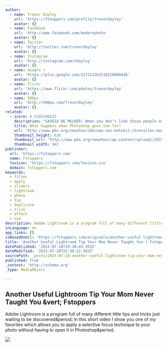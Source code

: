 ```yaml
---
author:
  - name: Trevor Dayley
    url: 'https://fstoppers.com/profile/trevordayley'
    avatar: {}
  - name: Facebook
    url: 'http://www.facebook.com/modernphoto'
    avatar: {}
  - name: Twitter
    url: 'http://twitter.com/trevordayley'
    avatar: {}
  - name: Instagram
    url: 'http://instagram.com/tdayley'
    avatar: {}
  - name: Google +
    url: 'https://plus.google.com/117212262516218684428'
    avatar: {}
  - name: Flickr
    url: 'https://www.flickr.com/photos/trevordayley'
    avatar: {}
  - name: 500px
    url: 'http://500px.com/TrevorDayley'
    avatar: {}
related:
  - score: 0.5103206635
    description: "SASKIA DE MELKER: ​When you don't like those people or objects in the background, you just remove them. Using a filter, after the snap, to make a regular photo look vintage, is as easy as a mouse click. So is removing a light post that seems to be shooting out of someone's head by using photoshop."
    title: What happens when Photoshop goes too far?
    url: 'http://www.pbs.org/newshour/bb/now-see-exhibit-chronicles-manipulated-news-photos/'
    thumbnail_height: 636
    thumbnail_url: 'http://www.pbs.org/newshour/wp-content/uploads/2015/07/Screen-Shot-2015-07-26-at-2.21.20-PM.png'
    thumbnail_width: 942
publisher:
  url: 'https://fstoppers.com'
  name: Fstoppers
  favicon: 'https://fstoppers.com/favicon.ico'
  domain: fstoppers.com
keywords:
  - filter
  - apply
  - sliders
  - lightroom
  - photo
  - tip
  - duplicate
  - trick
  - effect
  - use
description: Adobe Lightroom is a program full of many different little tips and tricks just waiting to be discovered. In this short video I show you one of my favorites which allows you to apply a selective focus technique to your photo without having to open it in Photoshop.
inLanguage: en
app_links: []
isBasedOnUrl: 'https://fstoppers.com/originals/another-useful-lightroom-tip-your-mom-never-taught-you-35836'
title: 'Another Useful Lightroom Tip Your Mom Never Taught You | Fstoppers'
datePublished: '2015-07-28T19:38:43.953Z'
dateModified: '2015-07-28T22:30:22.582Z'
sourcePath: _posts/2015-07-28-another-useful-lightroom-tip-your-mom-never-taught-you-or-fst.md
published: true
_context: 'http://schema.org'
_type: MediaObject

---
```

<article style=""><h1>Another Useful Lightroom Tip Your Mom Never Taught You &amp;vert; Fstoppers</h1><p>Adobe Lightroom is a program full of many different little tips and tricks just waiting to be discovered&amp;period; In this short video I show you one of my favorites which allows you to apply a selective focus technique to your photo without having to open it in Photoshop&amp;period;</p><img src="https://d1w5usc88actyi.cloudfront.net/styles/full/s3/media/2014/09/aaa_trevordayley-0017_0.jpg" /></article>